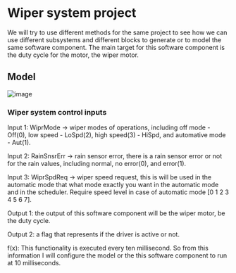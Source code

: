 # Wiper system project
We will try to use different methods for the same project to see how we can use different subsystems and different blocks to generate or to model the same software component. The main target for this software component is the duty cycle for the motor, the wiper motor.

## Model

![image](https://github.com/user-attachments/assets/4acde372-8e52-48cb-82f0-9b84715e8216)

### Wiper system control inputs

Input 1: WiprMode -> wiper modes of operations, including off mode - Off(0), low speed - LoSpd(2), high speed(3) - HiSpd, and automative mode - Aut(1).

Input 2: RainSnsrErr -> rain sensor error, there is a rain sensor error or not for the rain values, including normal, no error(0), and error(1).

Input 3: WiprSpdReq -> wiper speed request, this is will be used in the automatic mode that what mode exactly you want in the automatic mode and in the scheduler. Require speed level in case of automatic mode [0 1 2 3 4 5 6 7].

Output 1: the output of this software component will be the wiper motor, be the duty cycle.

Output 2: a flag that represents if the driver is active or not.

f(x): This functionality is executed every ten millisecond. So from this information I will configure the model or the this software component to run at 10 milliseconds.


